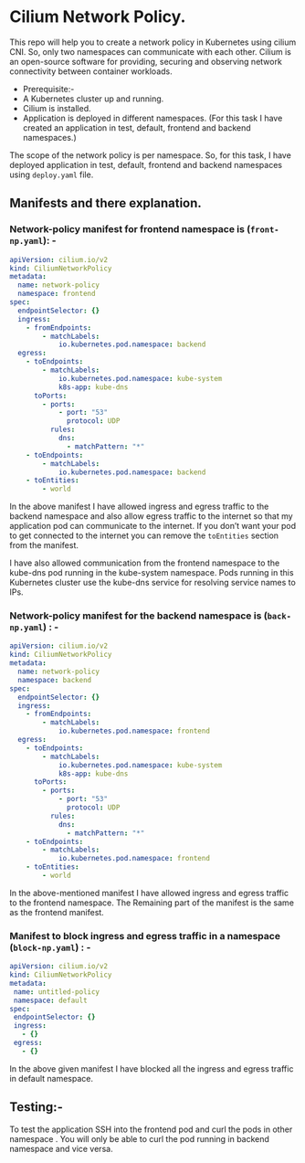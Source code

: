 # Cilium Network Policy.

This repo will help you to create a network policy in Kubernetes using cilium CNI. So, only two namespaces can communicate with each other. Cilium is an open-source software for providing, securing and observing network connectivity between container workloads.

- Prerequisite:-
 - A Kubernetes cluster up and running.
 - Cilium is installed.
 - Application is deployed in different namespaces. (For this task I have created an application in test, default, frontend and backend namespaces.)

The scope of the network policy is per namespace. So, for this task, I have deployed application in test, default, frontend and backend namespaces using `deploy.yaml` file.

## Manifests and there explanation.

### Network-policy manifest for frontend namespace is (`front-np.yaml`): -

```yaml
apiVersion: cilium.io/v2
kind: CiliumNetworkPolicy
metadata:
  name: network-policy
  namespace: frontend
spec:
  endpointSelector: {}
  ingress:
    - fromEndpoints:
        - matchLabels:
            io.kubernetes.pod.namespace: backend
  egress:
    - toEndpoints:
        - matchLabels:
            io.kubernetes.pod.namespace: kube-system
            k8s-app: kube-dns
      toPorts:
        - ports:
            - port: "53"
              protocol: UDP
          rules:
            dns:
              - matchPattern: "*"
    - toEndpoints:
        - matchLabels:
            io.kubernetes.pod.namespace: backend
    - toEntities:
        - world
```

In the above manifest I have allowed ingress and egress traffic to the backend namespace and also allow egress traffic to the internet so that my application pod can communicate to the internet. If you don’t want your pod to get connected to the internet you can remove the `toEntities` section from the manifest.

I have also allowed communication from the frontend namespace to the kube-dns pod running in the kube-system namespace. Pods running in this Kubernetes cluster use the kube-dns service for resolving service names to IPs.

### Network-policy manifest for the backend namespace is (`back-np.yaml`) : -

```yaml
apiVersion: cilium.io/v2
kind: CiliumNetworkPolicy
metadata:
  name: network-policy
  namespace: backend
spec:
  endpointSelector: {}
  ingress:
    - fromEndpoints:
        - matchLabels:
            io.kubernetes.pod.namespace: frontend
  egress:
    - toEndpoints:
        - matchLabels:
            io.kubernetes.pod.namespace: kube-system
            k8s-app: kube-dns
      toPorts:
        - ports:
            - port: "53"
              protocol: UDP
          rules:
            dns:
              - matchPattern: "*"
    - toEndpoints:
        - matchLabels:
            io.kubernetes.pod.namespace: frontend
    - toEntities:
        - world
```

In the above-mentioned manifest I have allowed ingress and egress traffic to the frontend namespace. The Remaining part of the manifest is the same as the frontend manifest.

### Manifest to block ingress and egress traffic in a namespace (`block-np.yaml`) : -

```yaml
apiVersion: cilium.io/v2
kind: CiliumNetworkPolicy
metadata:
 name: untitled-policy
 namespace: default
spec:
 endpointSelector: {}
 ingress:
   - {}
 egress:
   - {}
```
In the above given manifest I have blocked all the ingress and egress traffic in default namespace.

## Testing:-

To test the application SSH into the frontend pod and curl the pods in other namespace . You will only be able to curl the pod running in backend namespace and vice versa.

